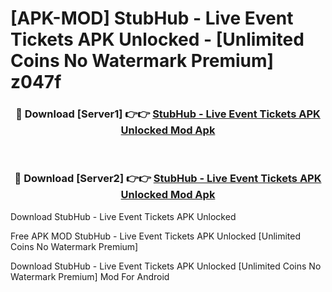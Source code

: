 # [APK-MOD] StubHub - Live Event Tickets APK Unlocked - [Unlimited Coins No Watermark Premium] z047f



<div align="center">
<h3>🔴 Download [Server1] 👉👉 <a href="https://momento.my/?title=StubHub_-_Live_Event_Tickets_APK_Unlocked">StubHub - Live Event Tickets APK Unlocked Mod Apk</a></h3><br>

<h3>🔴 Download [Server2] 👉👉 <a href="https://momento.my/?title=StubHub_-_Live_Event_Tickets_APK_Unlocked">StubHub - Live Event Tickets APK Unlocked Mod Apk</a></h3>
</div>



Download StubHub - Live Event Tickets APK Unlocked 

Free APK MOD StubHub - Live Event Tickets APK Unlocked [Unlimited Coins No Watermark Premium]

Download StubHub - Live Event Tickets APK Unlocked [Unlimited Coins No Watermark Premium] Mod For Android
